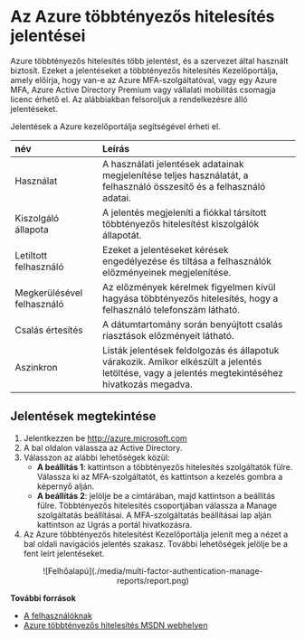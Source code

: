 <properties
    pageTitle="Azure többtényezős hitelesítés jelentések"
    description="Ez ismerteti a Azure többtényezős hitelesítés funkcióval - jelentéseket."
    services="multi-factor-authentication"
    documentationCenter=""
    authors="kgremban"
    manager="femila"
    editor="curtand"/>

<tags
    ms.service="multi-factor-authentication"
    ms.workload="identity"
    ms.tgt_pltfrm="na"
    ms.devlang="na"
    ms.topic="article"
    ms.date="08/04/2016"
    ms.author="kgremban"/>

# <a name="reports-in-azure-multi-factor-authentication"></a>Az Azure többtényezős hitelesítés jelentései

Azure többtényezős hitelesítés több jelentést, és a szervezet által használt biztosít. Ezeket a jelentéseket a többtényezős hitelesítés Kezelőportálja, amely előírja, hogy van-e az Azure MFA-szolgáltatóval, vagy egy Azure MFA, Azure Active Directory Premium vagy vállalati mobilitás csomagja licenc érhető el. Az alábbiakban felsoroljuk a rendelkezésre álló jelentéseket.

Jelentések a Azure kezelőportálja segítségével érheti el.

név| Leírás
:------------- | :------------- |
Használat | A használati jelentések adatainak megjelenítése teljes használatát, a felhasználó összesítő és a felhasználó adatai.
Kiszolgáló állapota|A jelentés megjeleníti a fiókkal társított többtényezős hitelesítést kiszolgálók állapotát.
Letiltott felhasználó|Ezeket a jelentéseket kérések engedélyezése és tiltása a felhasználók előzményeinek megjelenítése.
Megkerülésével felhasználó|Az előzmények kérelmek figyelmen kívül hagyása többtényezős hitelesítés, hogy a felhasználó telefonszám látható.
Csalás értesítés|A dátumtartomány során benyújtott csalás riasztások előzményeit látható.
Aszinkron|Listák jelentések feldolgozás és állapotuk várakozik. Amikor elkészült a jelentés letöltése, vagy a jelentés megtekintéséhez hivatkozás megadva.

## <a name="to-view-reports"></a>Jelentések megtekintése

1.  Jelentkezzen be http://azure.microsoft.com
2.  A bal oldalon válassza az Active Directory.
3.  Válasszon az alábbi lehetőségek közül:
    - **A beállítás 1**: kattintson a többtényezős hitelesítés szolgáltatók fülre. Válassza ki az MFA-szolgáltatót, és kattintson a kezelés gombra a képernyő alján.
    - **A beállítás 2**: jelölje be a címtárában, majd kattintson a beállítás fülre. Többtényezős hitelesítés csoportjában válassza a Manage szolgáltatás beállításai. A MFA-szolgáltatás beállításai lap alján kattintson az Ugrás a portál hivatkozásra.
4.  Az Azure többtényezős hitelesítést Kezelőportálja jelenít meg a nézet a bal oldali navigációs jelentés szakasz. További lehetőségek jelölje be a fent leírt jelentéseket.

<center>![Felhőalapú](./media/multi-factor-authentication-manage-reports/report.png)</center>


**További források**

* [A felhasználóknak](./end-user/multi-factor-authentication-end-user.md)
* [Azure többtényezős hitelesítés MSDN webhelyen](https://msdn.microsoft.com/library/azure/dn249471.aspx)
